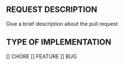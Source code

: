 ## REQUEST DESCRIPTION
Give a brief description about the pull request

## TYPE OF IMPLEMENTATION
[] CHORE
[] FEATURE
[] BUG

